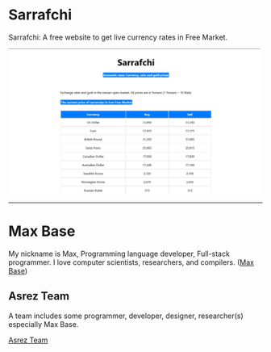 # Sarrafchi

Sarrafchi: A free website to get live currency rates in Free Market.

![Sarrafchi - live currency rates in Free Market - vuejs](demo.jpg)

---------

# Max Base

My nickname is Max, Programming language developer, Full-stack programmer. I love computer scientists, researchers, and compilers. ([Max Base](https://maxbase.org/))

## Asrez Team

A team includes some programmer, developer, designer, researcher(s) especially Max Base.

[Asrez Team](https://www.asrez.com/)

